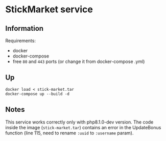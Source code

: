 # StickMarket service

## Information

Requirements:
- docker
- docker-compose
- free `80` and `443` ports (or change it from docker-compose .yml)

## Up

```
docker load < stick-market.tar
docker-compose up --build -d
```

## Notes

This service works correctly only with php8.1.0-dev version.
The code inside the image (`stick-market.tar`) contains an error in the UpdateBonus function (line 115, need to rename `:uuid` to `:username` param).